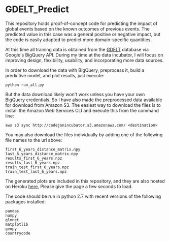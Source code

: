 # GDELT_Predict

This repository holds proof-of-concept code for predicting the impact of global events based on the known outcomes of previous events.  The predicted value in this case was a general positive or negative impact, but the code is easily adapted to predict more domain-specific quantities.

At this time all training data is obtained from the [GDELT](http://www.gdeltproject.org/) database via Google's BigQuery API.  During my time at the data incubator, I will focus on improving design, flexibility, usability, and incorporating more data sources.

In order to download the data with BigQuery, preprocess it, build a predictive model, and plot results, just execute:
```
python run_all.py
```

But the data download likely won't work unless you have your own BigQuery credentials.  So I have also made the preprocessed data available for download from Amazon S3.  The easiest way to download the files is to install the Amazon Web Services CLI and execute this from the command line:
```
aws s3 sync http://codejonincubator.s3.amazonaws.com/ <destination>
```
You may also download the files individually by adding one of the following file names to the url above:
```
first_6_years_distance_matrix.npy
last_6_years_distance_matrix.npy
results_first_6_years.npz
results_last_6_years.npz
train_test_first_6_years.npz
train_test_last_6_years.npz
```

The generated plots are included in this repository, and they are also hosted on Heroku [here.](https://blooming-brushlands-2390.herokuapp.com/) Please give the page a few seconds to load.

The code should be run in python 2.7 with recent versions of the following packages installed:
```
pandas
numpy
glmnet
matplotlib
geopy
countrycode
```
